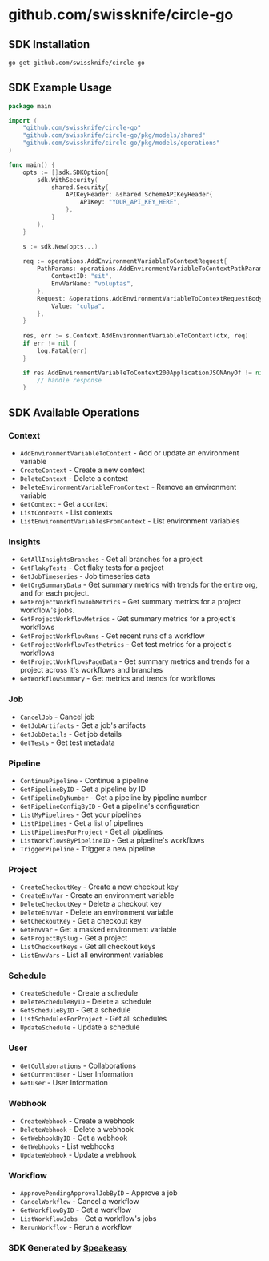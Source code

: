 # github.com/swissknife/circle-go

<!-- Start SDK Installation -->
## SDK Installation

```bash
go get github.com/swissknife/circle-go
```
<!-- End SDK Installation -->

<!-- Start SDK Example Usage -->
## SDK Example Usage

```go
package main

import (
    "github.com/swissknife/circle-go"
    "github.com/swissknife/circle-go/pkg/models/shared"
    "github.com/swissknife/circle-go/pkg/models/operations"
)

func main() {
    opts := []sdk.SDKOption{
        sdk.WithSecurity(
            shared.Security{
                APIKeyHeader: &shared.SchemeAPIKeyHeader{
                    APIKey: "YOUR_API_KEY_HERE",
                },
            }
        ),
    }

    s := sdk.New(opts...)
    
    req := operations.AddEnvironmentVariableToContextRequest{
        PathParams: operations.AddEnvironmentVariableToContextPathParams{
            ContextID: "sit",
            EnvVarName: "voluptas",
        },
        Request: &operations.AddEnvironmentVariableToContextRequestBody{
            Value: "culpa",
        },
    }
    
    res, err := s.Context.AddEnvironmentVariableToContext(ctx, req)
    if err != nil {
        log.Fatal(err)
    }

    if res.AddEnvironmentVariableToContext200ApplicationJSONAnyOf != nil {
        // handle response
    }
```
<!-- End SDK Example Usage -->

<!-- Start SDK Available Operations -->
## SDK Available Operations

### Context

* `AddEnvironmentVariableToContext` - Add or update an environment variable
* `CreateContext` - Create a new context
* `DeleteContext` - Delete a context
* `DeleteEnvironmentVariableFromContext` - Remove an environment variable
* `GetContext` - Get a context
* `ListContexts` - List contexts
* `ListEnvironmentVariablesFromContext` - List environment variables

### Insights

* `GetAllInsightsBranches` - Get all branches for a project
* `GetFlakyTests` - Get flaky tests for a project
* `GetJobTimeseries` - Job timeseries data
* `GetOrgSummaryData` - Get summary metrics with trends for the entire org, and for each project.
* `GetProjectWorkflowJobMetrics` - Get summary metrics for a project workflow's jobs.
* `GetProjectWorkflowMetrics` - Get summary metrics for a project's workflows
* `GetProjectWorkflowRuns` - Get recent runs of a workflow
* `GetProjectWorkflowTestMetrics` - Get test metrics for a project's workflows
* `GetProjectWorkflowsPageData` - Get summary metrics and trends for a project across it's workflows and branches
* `GetWorkflowSummary` - Get metrics and trends for workflows

### Job

* `CancelJob` - Cancel job
* `GetJobArtifacts` - Get a job's artifacts
* `GetJobDetails` - Get job details
* `GetTests` - Get test metadata

### Pipeline

* `ContinuePipeline` - Continue a pipeline
* `GetPipelineByID` - Get a pipeline by ID
* `GetPipelineByNumber` - Get a pipeline by pipeline number
* `GetPipelineConfigByID` - Get a pipeline's configuration
* `ListMyPipelines` - Get your pipelines
* `ListPipelines` - Get a list of pipelines
* `ListPipelinesForProject` - Get all pipelines
* `ListWorkflowsByPipelineID` - Get a pipeline's workflows
* `TriggerPipeline` - Trigger a new pipeline

### Project

* `CreateCheckoutKey` - Create a new checkout key
* `CreateEnvVar` - Create an environment variable
* `DeleteCheckoutKey` - Delete a checkout key
* `DeleteEnvVar` - Delete an environment variable
* `GetCheckoutKey` - Get a checkout key
* `GetEnvVar` - Get a masked environment variable
* `GetProjectBySlug` - Get a project
* `ListCheckoutKeys` - Get all checkout keys
* `ListEnvVars` - List all environment variables

### Schedule

* `CreateSchedule` - Create a schedule
* `DeleteScheduleByID` - Delete a schedule
* `GetScheduleByID` - Get a schedule
* `ListSchedulesForProject` - Get all schedules
* `UpdateSchedule` - Update a schedule

### User

* `GetCollaborations` - Collaborations
* `GetCurrentUser` - User Information
* `GetUser` - User Information

### Webhook

* `CreateWebhook` - Create a webhook
* `DeleteWebhook` - Delete a webhook
* `GetWebhookByID` - Get a webhook
* `GetWebhooks` - List webhooks
* `UpdateWebhook` - Update a webhook

### Workflow

* `ApprovePendingApprovalJobByID` - Approve a job
* `CancelWorkflow` - Cancel a workflow
* `GetWorkflowByID` - Get a workflow
* `ListWorkflowJobs` - Get a workflow's jobs
* `RerunWorkflow` - Rerun a workflow

<!-- End SDK Available Operations -->

### SDK Generated by [Speakeasy](https://docs.speakeasyapi.dev/docs/using-speakeasy/client-sdks)
